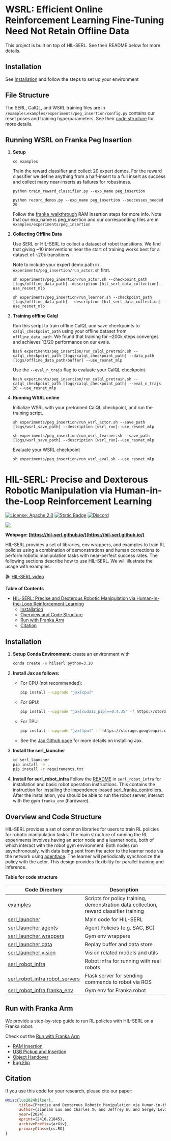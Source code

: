 # WSRL: Efficient Online Reinforcement Learning Fine-Tuning Need Not Retain Offline Data

This project is built on top of HIL-SERL. See their README below for more details.

## Installation
See [Installation](#installation) and follow the steps to set up your environment

## File Structure

 The SERL, CalQL, and WSRL training files are in `/examples`.`examples/experiments/peg_insertion/config.py` contains our reset poses and training hyperparameters. See their [code structure](#overview-and-code-structure) for more details.
## Running WSRL on Franka Peg Insertion

1. **Setup**

    ```
    cd examples
    ```

    Train the reward classifier and collect 20 expert demos. For the reward classifier we define anything from a half-insert to a full insert as success and collect many near-inserts as failures for robustness.

    ```
    python train_reward_classifier.py --exp_name peg_insertion
    ```

    ```
    python record_demos.py --exp_name peg_insertion --successes_needed 20
    ```
    Follow the [franka_walkthrough](./docs/franka_walkthrough.md) RAM insertion steps for more info. Note that our exp_name is peg_insertion and our corresponding files are in `examples/experiments/peg_insertion`

2. **Collecting Offline Data**

    Use SERL or HIL-SERL to collect a dataset of robot transitions. We find that giving ~10 interventions near the start of training works best for a dataset of ~20k transitions.

    Note to include your expert demo path in `experiments/peg_insertion/run_actor.sh` first.

    ```
    sh experiments/peg_insertion/run_actor.sh --checkpoint_path [logs/offline_data_path]--description [hil_serl_data_collection]--use_resnet_mlp
    ```
    ```
    sh experiments/peg_insertion/run_learner.sh --checkpoint_path [logs/offline_data_path] --description [hil_serl_data_collection]--use_resnet_mlp
    ```

3. **Training offline Calql**

    Run this script to train offline CalQL and save checkpoints to `calql_checkpoint_path` using your offline dataset from `offline_data_path`. We found that training for ~200k steps converges and achieves 13/20 performance on our evals.
    ```
    bash experiments/peg_insertion/run_calql_pretrain.sh --calql_checkpoint_path [logs/calql_checkpoint_path] --data_path [logs/offline_data_path/buffer] --use_resnet_mlp
    ```
    Use the `--eval_n_trajs` flag to evaluate your CalQL checkpoint.
    ```
    bash experiments/peg_insertion/run_calql_pretrain.sh --calql_checkpoint_path [logs/calql_checkpoint_path] --eval_n_trajs 20 --use_resnet_mlp
    ```

4. **Running WSRL online**

    Initialize WSRL with your pretrained CalQL checkpoint, and run the training script.
    ```
    sh experiments/peg_insertion/run_wsrl_actor.sh --save_path [logs/wsrl_save_path] --description [wsrl_run]--use_resnet_mlp
    ```
    ```
    sh experiments/peg_insertion/run_wsrl_learner.sh --save_path [logs/wsrl_save_path] --description [wsrl_run]--use_resnet_mlp
    ```

    Evaluate your WSRL checkpoint
    ```
    sh experiments/peg_insertion/run_wsrl_eval.sh --use_resnet_mlp
    ```


# HIL-SERL: Precise and Dexterous Robotic Manipulation via Human-in-the-Loop Reinforcement Learning

[![License: Apache 2.0](https://img.shields.io/badge/License-Apache%202.0-blue.svg)](https://opensource.org/licenses/Apache-2.0)
[![Static Badge](https://img.shields.io/badge/Project-Page-a)](https://hil-serl.github.io/)
[![Discord](https://img.shields.io/discord/1302866684612444190?label=Join%20Us%20on%20Discord&logo=discord&color=7289da)](https://discord.gg/G4xPJEhwuC)


![](./docs/images/task_banner.gif)


**Webpage: [https://hil-serl.github.io/](https://hil-serl.github.io/)**

HIL-SERL provides a set of libraries, env wrappers, and examples to train RL policies using a combination of demonstrations and human corrections to perform robotic manipulation tasks with near-perfect success rates. The following sections describe how to use HIL-SERL. We will illustrate the usage with examples.

🎬: [HIL-SERL video](https://www.youtube.com/watch?v=GuD_-zhJgbs)

**Table of Contents**
- [HIL-SERL: Precise and Dexterous Robotic Manipulation via Human-in-the-Loop Reinforcement Learning](#serl-a-software-suite-for-sample-efficient-robotic-reinforcement-learning)
  - [Installation](#installation)
  - [Overview and Code Structure](#overview-and-code-structure)
  - [Run with Franka Arm](#run-with-franka-arm)
  <!-- - [Contribution](#contribution) -->
  - [Citation](#citation)

## Installation
1. **Setup Conda Environment:**
    create an environment with
    ```bash
    conda create -n hilserl python=3.10
    ```

2. **Install Jax as follows:**
    - For CPU (not recommended):
        ```bash
        pip install --upgrade "jax[cpu]"
        ```

    - For GPU:
        ```bash
        pip install --upgrade "jax[cuda12_pip]==0.4.35" -f https://storage.googleapis.com/jax-releases/jax_cuda_releases.html
        ```

    - For TPU
        ```bash
        pip install --upgrade "jax[tpu]" -f https://storage.googleapis.com/jax-releases/libtpu_releases.html
        ```
    - See the [Jax Github page](https://github.com/google/jax) for more details on installing Jax.

3. **Install the serl_launcher**
    ```bash
    cd serl_launcher
    pip install -e .
    pip install -r requirements.txt
    ```

4. **Install for serl_robot_infra** Follow the [README](./serl_robot_infra/README.md) in `serl_robot_infra` for installation and basic robot operation instructions. This contains the instruction for installing the impendence-based [serl_franka_controllers](https://github.com/rail-berkeley/serl_franka_controllers). After the installation, you should be able to run the robot server, interact with the gym `franka_env` (hardware).

## Overview and Code Structure

HIL-SERL provides a set of common libraries for users to train RL policies for robotic manipulation tasks. The main structure of running the RL experiments involves having an actor node and a learner node, both of which interact with the robot gym environment. Both nodes run asynchronously, with data being sent from the actor to the learner node via the network using [agentlace](https://github.com/youliangtan/agentlace). The learner will periodically synchronize the policy with the actor. This design provides flexibility for parallel training and inference.

<!-- <p align="center">
  <img src="./docs/images/software_design.png" width="80%"/>
</p> -->

**Table for code structure**

| Code Directory | Description |
| --- | --- |
| [examples](https://github.com/rail-berkeley/hil-serl/blob/main/examples) | Scripts for policy training, demonstration data collection, reward classifier training |
| [serl_launcher](https://github.com/rail-berkeley/hil-serl/blob/main/serl_launcher) | Main code for HIL-SERL |
| [serl_launcher.agents](https://github.com/rail-berkeley/hil-serl/blob/main/serl_launcher/serl_launcher/agents/) | Agent Policies (e.g. SAC, BC) |
| [serl_launcher.wrappers](https://github.com/rail-berkeley/hil-serl/blob/main/serl_launcher/serl_launcher/wrappers) | Gym env wrappers |
| [serl_launcher.data](https://github.com/rail-berkeley/hil-serl/blob/main/serl_launcher/serl_launcher/data) | Replay buffer and data store |
| [serl_launcher.vision](https://github.com/rail-berkeley/hil-serl/blob/main/serl_launcher/serl_launcher/vision) | Vision related models and utils |
| [serl_robot_infra](./serl_robot_infra/) | Robot infra for running with real robots |
| [serl_robot_infra.robot_servers](https://github.com/rail-berkeley/hil-serl/blob/main/serl_robot_infra/robot_servers/) | Flask server for sending commands to robot via ROS |
| [serl_robot_infra.franka_env](https://github.com/rail-berkeley/hil-serl/blob/main/serl_robot_infra/franka_env/) | Gym env for Franka robot |

## Run with Franka Arm

We provide a step-by-step guide to run RL policies with HIL-SERL on a Franka robot.

Check out the [Run with Franka Arm](/docs/franka_walkthrough.md)
 - [RAM Insertion](/docs/franka_walkthrough.md#1-ram-insertion)
 - [USB Pickup and Insertion](/docs/real_franka.md#2-usb-pick-up-and-insertion)
 - [Object Handover](/docs/real_franka.md#3-object-handover)
 - [Egg Flip](/docs/real_franka.md#4-egg-flip)

<!-- ## Contribution

We welcome contributions to this repository! Fork and submit a PR if you have any improvements to the codebase. Before submitting a PR, please run `pre-commit run --all-files` to ensure that the codebase is formatted correctly. -->

## Citation

If you use this code for your research, please cite our paper:

```bibtex
@misc{luo2024hilserl,
      title={Precise and Dexterous Robotic Manipulation via Human-in-the-Loop Reinforcement Learning},
      author={Jianlan Luo and Charles Xu and Jeffrey Wu and Sergey Levine},
      year={2024},
      eprint={2410.21845},
      archivePrefix={arXiv},
      primaryClass={cs.RO}
}
```
